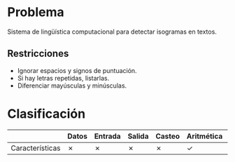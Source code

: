 # Problema

Sistema de lingüística computacional para detectar isogramas en textos.

## Restricciones

- Ignorar espacios y signos de puntuación.
- Si hay letras repetidas, listarlas.
- Diferenciar mayúsculas y minúsculas.

# Clasificación
|  | Datos | Entrada | Salida | Casteo | Aritmética | Relacionales | Lógicos | Condicionales | Ciclo | Matrices | Funciones |
|----------|-------|---------|--------|--------|------------|--------------|---------|---------------|-------|----------|-------------|
| Características | ✗ | ✗ | ✗ | ✗ | ✓ | ✗ | ✗ | ✗ | ✓ | ✗ | ✗ |
